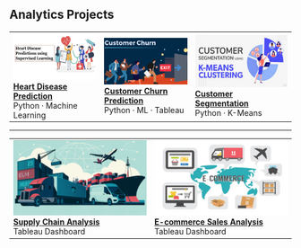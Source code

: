 ## Analytics Projects

<table>
  <tr>
    <td>
      <a href="https://github.com/Alimo01/Heart_Disease_Predictions_Using_Machine_Learning/">
        <img src="images/Heart.png?raw=true" width="300"/>
        <br><b>Heart Disease Prediction</b>
      </a><br>
      Python · Machine Learning
    </td>
    <td>
      <a href="https://github.com/Alimo01/Connecttel_Customer_Churn_Prediction/">
        <img src="images/CustomerChurn.png?raw=true" width="300"/>
        <br><b>Customer Churn Prediction</b>
      </a><br>
      Python · ML · Tableau
    </td>
    <td>
      <a href="https://github.com/Alimo01/Customer_Segmentation_Model_Using_K-Means_Clustering/">
        <img src="images/CustomerSegmentation.png?raw=true" width="300"/>
        <br><b>Customer Segmentation</b>
      </a><br>
      Python · K-Means
    </td>
  </tr>
</table>

---

<table>
  <tr>
    <td>
      <a href="https://public.tableau.com/app/profile/al.mo1021/viz/Book1_16943737685630/Dashboard1/">
        <img src="images/SupplyChainAnalytics.png?raw=true" width="300"/>
        <br><b>Supply Chain Analysis</b>
      </a><br>
      Tableau Dashboard
    </td>
    <td>
      <a href="https://public.tableau.com/app/profile/al.mo1021/viz/SalesPerformanceDashboard_16939119468420/Dashboard1/">
        <img src="images/E-Commerce.png?raw=true" width="300"/>
        <br><b>E-commerce Sales Analysis</b>
      </a><br>
      Tableau Dashboard
    </td>
  </tr>
</table>
